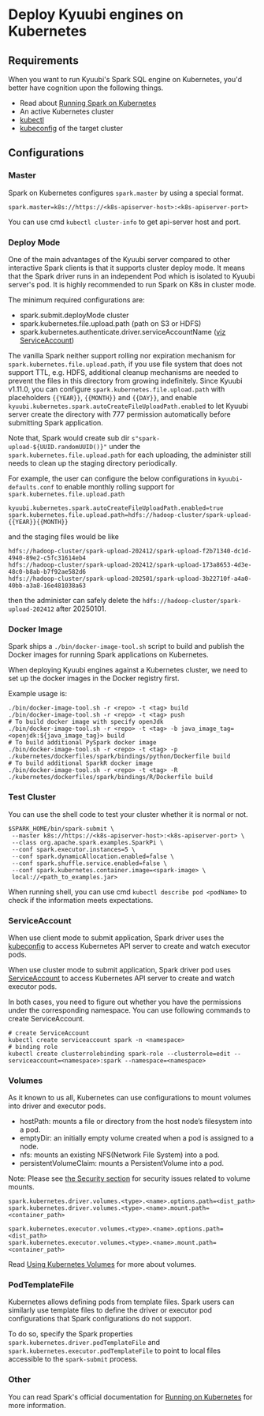 <!--
- Licensed to the Apache Software Foundation (ASF) under one or more
- contributor license agreements.  See the NOTICE file distributed with
- this work for additional information regarding copyright ownership.
- The ASF licenses this file to You under the Apache License, Version 2.0
- (the "License"); you may not use this file except in compliance with
- the License.  You may obtain a copy of the License at
-
-   http://www.apache.org/licenses/LICENSE-2.0
-
- Unless required by applicable law or agreed to in writing, software
- distributed under the License is distributed on an "AS IS" BASIS,
- WITHOUT WARRANTIES OR CONDITIONS OF ANY KIND, either express or implied.
- See the License for the specific language governing permissions and
- limitations under the License.
-->

# Deploy Kyuubi engines on Kubernetes

## Requirements

When you want to run Kyuubi's Spark SQL engine on Kubernetes, you'd better have cognition upon the following things.

* Read about [Running Spark on Kubernetes](https://spark.apache.org/docs/latest/running-on-kubernetes.html)
* An active Kubernetes cluster
* [kubectl](https://kubernetes.io/docs/reference/kubectl/overview/)
* [kubeconfig](https://kubernetes.io/docs/concepts/configuration/organize-cluster-access-kubeconfig/) of the target cluster

## Configurations

### Master

Spark on Kubernetes configures `spark.master` by using a special format.

`spark.master=k8s://https://<k8s-apiserver-host>:<k8s-apiserver-port>`

You can use cmd `kubectl cluster-info` to get api-server host and port.

### Deploy Mode

One of the main advantages of the Kyuubi server compared to other interactive Spark clients is that it supports cluster deploy mode.
It means that the Spark driver runs in an independent Pod which is isolated to Kyuubi server's pod.
It is highly recommended to run Spark on K8s in cluster mode.

The minimum required configurations are:

* spark.submit.deployMode cluster
* spark.kubernetes.file.upload.path (path on S3 or HDFS)
* spark.kubernetes.authenticate.driver.serviceAccountName ([viz ServiceAccount](#serviceaccount))

The vanilla Spark neither support rolling nor expiration mechanism for `spark.kubernetes.file.upload.path`, if you use
file system that does not support TTL, e.g. HDFS, additional cleanup mechanisms are needed to prevent the files in this
directory from growing indefinitely. Since Kyuubi v1.11.0, you can configure `spark.kubernetes.file.upload.path` with
placeholders `{{YEAR}}`, `{{MONTH}}` and `{{DAY}}`, and enable `kyuubi.kubernetes.spark.autoCreateFileUploadPath.enabled`
to let Kyuubi server create the directory with 777 permission automatically before submitting Spark application.

Note that, Spark would create sub dir `s"spark-upload-${UUID.randomUUID()}"` under the `spark.kubernetes.file.upload.path`
for each uploading, the administer still needs to clean up the staging directory periodically.

For example, the user can configure the below configurations in `kyuubi-defaults.conf` to enable monthly rolling support
for `spark.kubernetes.file.upload.path`

```
kyuubi.kubernetes.spark.autoCreateFileUploadPath.enabled=true
spark.kubernetes.file.upload.path=hdfs://hadoop-cluster/spark-upload-{{YEAR}}{{MONTH}}
```

and the staging files would be like

```
hdfs://hadoop-cluster/spark-upload-202412/spark-upload-f2b71340-dc1d-4940-89e2-c5fc31614eb4
hdfs://hadoop-cluster/spark-upload-202412/spark-upload-173a8653-4d3e-48c0-b8ab-b7f92ae582d6
hdfs://hadoop-cluster/spark-upload-202501/spark-upload-3b22710f-a4a0-40bb-a3a8-16e481038a63
```

then the administer can safely delete the `hdfs://hadoop-cluster/spark-upload-202412` after 20250101.

### Docker Image

Spark ships a `./bin/docker-image-tool.sh` script to build and publish the Docker images for running Spark applications on Kubernetes.

When deploying Kyuubi engines against a Kubernetes cluster, we need to set up the docker images in the Docker registry first.

Example usage is:

```shell
./bin/docker-image-tool.sh -r <repo> -t <tag> build
./bin/docker-image-tool.sh -r <repo> -t <tag> push
# To build docker image with specify openJdk 
./bin/docker-image-tool.sh -r <repo> -t <tag> -b java_image_tag=<openjdk:${java_image_tag}> build
# To build additional PySpark docker image
./bin/docker-image-tool.sh -r <repo> -t <tag> -p ./kubernetes/dockerfiles/spark/bindings/python/Dockerfile build
# To build additional SparkR docker image
./bin/docker-image-tool.sh -r <repo> -t <tag> -R ./kubernetes/dockerfiles/spark/bindings/R/Dockerfile build
```

### Test Cluster

You can use the shell code to test your cluster whether it is normal or not.

```shell
$SPARK_HOME/bin/spark-submit \
 --master k8s://https://<k8s-apiserver-host>:<k8s-apiserver-port> \
 --class org.apache.spark.examples.SparkPi \
 --conf spark.executor.instances=5 \
 --conf spark.dynamicAllocation.enabled=false \
 --conf spark.shuffle.service.enabled=false \
 --conf spark.kubernetes.container.image=<spark-image> \
 local://<path_to_examples.jar>
```

When running shell, you can use cmd `kubectl describe pod <podName>` to check if the information meets expectations.

### ServiceAccount

When use client mode to submit application, Spark driver uses the [kubeconfig](https://kubernetes.io/docs/concepts/configuration/organize-cluster-access-kubeconfig/) to access Kubernetes API server to create and watch executor pods.

When use cluster mode to submit application, Spark driver pod uses [ServiceAccount](https://kubernetes.io/docs/concepts/security/service-accounts/) to access Kubernetes API server to create and watch executor pods.

In both cases, you need to figure out whether you have the permissions under the corresponding namespace. You can use following commands to create ServiceAccount.

```shell
# create ServiceAccount
kubectl create serviceaccount spark -n <namespace>
# binding role
kubectl create clusterrolebinding spark-role --clusterrole=edit --serviceaccount=<namespace>:spark --namespace=<namespace>
```

### Volumes

As it known to us all, Kubernetes can use configurations to mount volumes into driver and executor pods.

* hostPath: mounts a file or directory from the host node’s filesystem into a pod.
* emptyDir: an initially empty volume created when a pod is assigned to a node.
* nfs: mounts an existing NFS(Network File System) into a pod.
* persistentVolumeClaim: mounts a PersistentVolume into a pod.

Note: Please
see [the Security section](https://spark.apache.org/docs/latest/running-on-kubernetes.html#security) for security issues related to volume mounts.

```
spark.kubernetes.driver.volumes.<type>.<name>.options.path=<dist_path>
spark.kubernetes.driver.volumes.<type>.<name>.mount.path=<container_path>

spark.kubernetes.executor.volumes.<type>.<name>.options.path=<dist_path>
spark.kubernetes.executor.volumes.<type>.<name>.mount.path=<container_path>
```

Read [Using Kubernetes Volumes](https://spark.apache.org/docs/latest/running-on-kubernetes.html#using-kubernetes-volumes) for more about volumes.

### PodTemplateFile

Kubernetes allows defining pods from template files. Spark users can similarly use template files to define the driver or executor pod configurations that Spark configurations do not support.

To do so, specify the Spark properties `spark.kubernetes.driver.podTemplateFile` and `spark.kubernetes.executor.podTemplateFile` to point to local files accessible to the `spark-submit` process.

### Other

You can read Spark's official documentation for [Running on Kubernetes](https://spark.apache.org/docs/latest/running-on-kubernetes.html) for more information.

